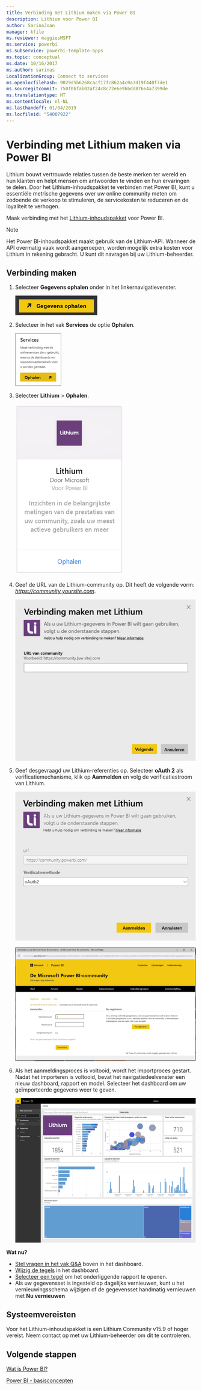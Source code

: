 ```yaml
---
title: Verbinding met Lithium maken via Power BI
description: Lithium voor Power BI
author: SarinaJoan
manager: kfile
ms.reviewer: maggiesMSFT
ms.service: powerbi
ms.subservice: powerbi-template-apps
ms.topic: conceptual
ms.date: 10/16/2017
ms.author: sarinas
LocalizationGroup: Connect to services
ms.openlocfilehash: 9029d5b6268cacf17fc862a4c0a3d19f440f7de1
ms.sourcegitcommit: 750f0bfab02af24c8c72e6e9bbdd876e4a7399de
ms.translationtype: HT
ms.contentlocale: nl-NL
ms.lasthandoff: 01/04/2019
ms.locfileid: "54007922"
---
```

# <a name="connect-to-lithium-with-power-bi"></a>Verbinding met Lithium maken via Power BI
Lithium bouwt vertrouwde relaties tussen de beste merken ter wereld en hun klanten en helpt mensen om antwoorden te vinden en hun ervaringen te delen. Door het Lithium-inhoudspakket te verbinden met Power BI, kunt u essentiële metrische gegevens over uw online community meten om zodoende de verkoop te stimuleren, de servicekosten te reduceren en de loyaliteit te verhogen. 

Maak verbinding met het [Lithium-inhoudspakket](https://app.powerbi.com/getdata/services/lithium) voor Power BI.

>[!NOTE]
>Het Power BI-inhoudspakket maakt gebruik van de Lithium-API. Wanneer de API overmatig vaak wordt aangeroepen, worden mogelijk extra kosten voor Lithium in rekening gebracht. U kunt dit navragen bij uw Lithium-beheerder.

## <a name="how-to-connect"></a>Verbinding maken
1. Selecteer **Gegevens ophalen** onder in het linkernavigatievenster.
   
   ![](media/service-connect-to-lithium/pbi_getdata.png) 
2. Selecteer in het vak **Services** de optie **Ophalen**.
   
   ![](media/service-connect-to-lithium/pbi_getservices.png) 
3. Selecteer **Lithium** \> **Ophalen**.
   
   ![](media/service-connect-to-lithium/lithiumconnect.png)
4. Geef de URL van de Lithium-community op. Dit heeft de volgende vorm: *https://community.yoursite.com*.
   
   ![](media/service-connect-to-lithium/params.png)
5. Geef desgevraagd uw Lithium-referenties op. Selecteer **oAuth 2** als verificatiemechanisme, klik op **Aanmelden** en volg de verificatiestroom van Lithium.
   
   ![](media/service-connect-to-lithium/creds.png)
   
   ![](media/service-connect-to-lithium/creds2.png)
6. Als het aanmeldingsproces is voltooid, wordt het importproces gestart. Nadat het importeren is voltooid, bevat het navigatiedeelvenster een nieuw dashboard, rapport en model. Selecteer het dashboard om uw geïmporteerde gegevens weer te geven.
   
    ![](media/service-connect-to-lithium/lithium.png)

**Wat nu?**

* [Stel vragen in het vak Q&A](consumer/end-user-q-and-a.md) boven in het dashboard.
* [Wijzig de tegels](service-dashboard-edit-tile.md) in het dashboard.
* [Selecteer een tegel](consumer/end-user-tiles.md) om het onderliggende rapport te openen.
* Als uw gegevensset is ingesteld op dagelijks vernieuwen, kunt u het vernieuwingsschema wijzigen of de gegevensset handmatig vernieuwen met **Nu vernieuwen**

## <a name="system-requirements"></a>Systeemvereisten
Voor het Lithium-inhoudspakket is een Lithium Community v15.9 of hoger vereist. Neem contact op met uw Lithium-beheerder om dit te controleren.

## <a name="next-steps"></a>Volgende stappen
[Wat is Power BI?](power-bi-overview.md)

[Power BI - basisconcepten](consumer/end-user-basic-concepts.md)

